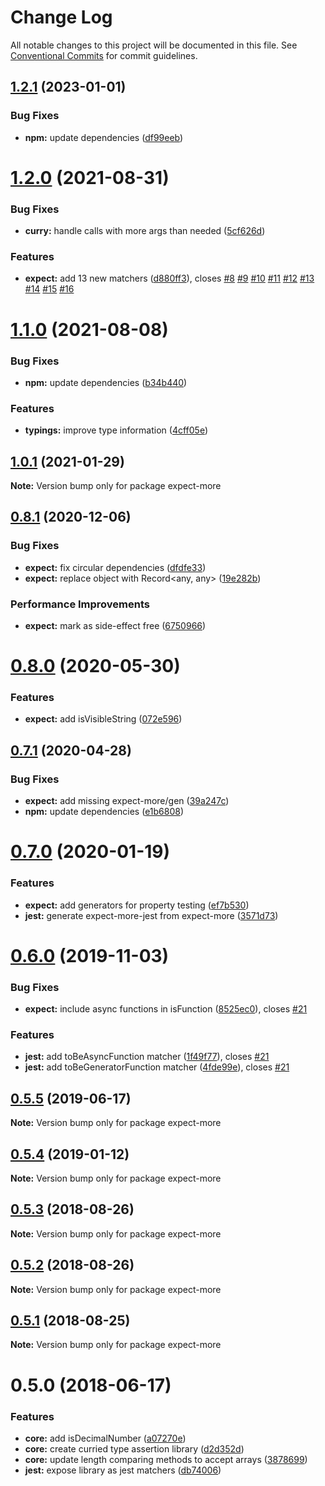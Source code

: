 # Change Log

All notable changes to this project will be documented in this file. See
[Conventional Commits](https://conventionalcommits.org) for commit guidelines.

## [1.2.1](https://github.com/JamieMason/expect-more/compare/expect-more@1.2.0...expect-more@1.2.1) (2023-01-01)

### Bug Fixes

- **npm:** update dependencies
  ([df99eeb](https://github.com/JamieMason/expect-more/commit/df99eebcd191fa10d3298c3a1b83ca3d02cc960b))

# [1.2.0](https://github.com/JamieMason/expect-more/compare/expect-more@1.1.0...expect-more@1.2.0) (2021-08-31)

### Bug Fixes

- **curry:** handle calls with more args than needed
  ([5cf626d](https://github.com/JamieMason/expect-more/commit/5cf626d82ffae8bcce08254332200f685272117c))

### Features

- **expect:** add 13 new matchers
  ([d880ff3](https://github.com/JamieMason/expect-more/commit/d880ff3e4f0f49f1ddbaa9afaf9217c9a1e084d3)),
  closes [#8](https://github.com/JamieMason/expect-more/issues/8)
  [#9](https://github.com/JamieMason/expect-more/issues/9)
  [#10](https://github.com/JamieMason/expect-more/issues/10)
  [#11](https://github.com/JamieMason/expect-more/issues/11)
  [#12](https://github.com/JamieMason/expect-more/issues/12)
  [#13](https://github.com/JamieMason/expect-more/issues/13)
  [#14](https://github.com/JamieMason/expect-more/issues/14)
  [#15](https://github.com/JamieMason/expect-more/issues/15)
  [#16](https://github.com/JamieMason/expect-more/issues/16)

# [1.1.0](https://github.com/JamieMason/expect-more/compare/expect-more@1.0.1...expect-more@1.1.0) (2021-08-08)

### Bug Fixes

- **npm:** update dependencies
  ([b34b440](https://github.com/JamieMason/expect-more/commit/b34b44027162306ecf678830a65a74852c442d9a))

### Features

- **typings:** improve type information
  ([4cff05e](https://github.com/JamieMason/expect-more/commit/4cff05e535460a2b7e10ce69528c0789f429dcce))

## [1.0.1](https://github.com/JamieMason/expect-more/compare/expect-more@0.8.1...expect-more@1.0.1) (2021-01-29)

**Note:** Version bump only for package expect-more

## [0.8.1](https://github.com/JamieMason/expect-more/compare/expect-more@0.8.0...expect-more@0.8.1) (2020-12-06)

### Bug Fixes

- **expect:** fix circular dependencies
  ([dfdfe33](https://github.com/JamieMason/expect-more/commit/dfdfe335e96dbd2049ceab5ae2f59b9c5ba44288))
- **expect:** replace object with Record<any, any>
  ([19e282b](https://github.com/JamieMason/expect-more/commit/19e282b83ab3485081e8c9aed3db210bd09b7595))

### Performance Improvements

- **expect:** mark as side-effect free
  ([6750966](https://github.com/JamieMason/expect-more/commit/6750966d07bbbea2d0f24f5c5ef1dfe61ecb8676))

# [0.8.0](https://github.com/JamieMason/expect-more/compare/expect-more@0.7.1...expect-more@0.8.0) (2020-05-30)

### Features

- **expect:** add isVisibleString
  ([072e596](https://github.com/JamieMason/expect-more/commit/072e596a40ce6325ca717d78501a4a230f48da89))

## [0.7.1](https://github.com/JamieMason/expect-more/compare/expect-more@0.7.0...expect-more@0.7.1) (2020-04-28)

### Bug Fixes

- **expect:** add missing expect-more/gen
  ([39a247c](https://github.com/JamieMason/expect-more/commit/39a247c4753d6009000817733d84fa32fe9d3c5c))
- **npm:** update dependencies
  ([e1b6808](https://github.com/JamieMason/expect-more/commit/e1b68088c06f9df88a7f100922c7b2449c5ce9c2))

# [0.7.0](https://github.com/JamieMason/expect-more/compare/expect-more@0.6.0...expect-more@0.7.0) (2020-01-19)

### Features

- **expect:** add generators for property testing
  ([ef7b530](https://github.com/JamieMason/expect-more/commit/ef7b5307a15167f2bf3e017e6dae4d6c5ac9626e))
- **jest:** generate expect-more-jest from expect-more
  ([3571d73](https://github.com/JamieMason/expect-more/commit/3571d733d87955351aa38140e6cd4bef1c7a8dc2))

# [0.6.0](https://github.com/JamieMason/expect-more/compare/expect-more@0.5.5...expect-more@0.6.0) (2019-11-03)

### Bug Fixes

- **expect:** include async functions in isFunction
  ([8525ec0](https://github.com/JamieMason/expect-more/commit/8525ec0c423dd378b2f69784f6efbb435c6fa355)),
  closes [#21](https://github.com/JamieMason/expect-more/issues/21)

### Features

- **jest:** add toBeAsyncFunction matcher
  ([1f49f77](https://github.com/JamieMason/expect-more/commit/1f49f771e8c0543b1e57e8435e9d69859574d913)),
  closes [#21](https://github.com/JamieMason/expect-more/issues/21)
- **jest:** add toBeGeneratorFunction matcher
  ([4fde99e](https://github.com/JamieMason/expect-more/commit/4fde99e485a35403dd5c139c5b2a0b932a1833dd)),
  closes [#21](https://github.com/JamieMason/expect-more/issues/21)

## [0.5.5](https://github.com/JamieMason/expect-more/compare/expect-more@0.5.4...expect-more@0.5.5) (2019-06-17)

**Note:** Version bump only for package expect-more

## [0.5.4](https://github.com/JamieMason/expect-more/compare/expect-more@0.5.3...expect-more@0.5.4) (2019-01-12)

**Note:** Version bump only for package expect-more

<a name="0.5.3"></a>

## [0.5.3](https://github.com/JamieMason/expect-more/compare/expect-more@0.5.2...expect-more@0.5.3) (2018-08-26)

**Note:** Version bump only for package expect-more

<a name="0.5.2"></a>

## [0.5.2](https://github.com/JamieMason/expect-more/compare/expect-more@0.5.1...expect-more@0.5.2) (2018-08-26)

**Note:** Version bump only for package expect-more

<a name="0.5.1"></a>

## [0.5.1](https://github.com/JamieMason/expect-more/compare/expect-more@0.5.0...expect-more@0.5.1) (2018-08-25)

**Note:** Version bump only for package expect-more

<a name="0.5.0"></a>

# 0.5.0 (2018-06-17)

### Features

- **core:** add isDecimalNumber
  ([a07270e](https://github.com/JamieMason/expect-more/commit/a07270e))
- **core:** create curried type assertion library
  ([d2d352d](https://github.com/JamieMason/expect-more/commit/d2d352d))
- **core:** update length comparing methods to accept arrays
  ([3878699](https://github.com/JamieMason/expect-more/commit/3878699))
- **jest:** expose library as jest matchers
  ([db74006](https://github.com/JamieMason/expect-more/commit/db74006))
